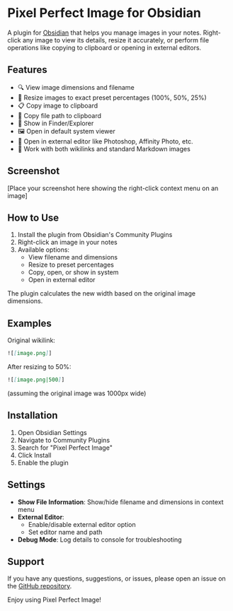 # Pixel Perfect Image for Obsidian

A plugin for [Obsidian](https://obsidian.md) that helps you manage images in your notes. Right-click any image to view its details, resize it accurately, or perform file operations like copying to clipboard or opening in external editors.

## Features

- 🔍 View image dimensions and filename
- 📐 Resize images to exact preset percentages (100%, 50%, 25%)
- 📋 Copy image to clipboard
- 🔗 Copy file path to clipboard
- 📂 Show in Finder/Explorer
- 🖼️ Open in default system viewer
- 🎨 Open in external editor like Photoshop, Affinity Photo, etc.
- 🔄 Work with both wikilinks and standard Markdown images

## Screenshot

[Place your screenshot here showing the right-click context menu on an image]

## How to Use

1. Install the plugin from Obsidian's Community Plugins
2. Right-click an image in your notes
3. Available options:
   - View filename and dimensions
   - Resize to preset percentages
   - Copy, open, or show in system
   - Open in external editor

The plugin calculates the new width based on the original image dimensions.

## Examples

Original wikilink:
```md
![[image.png]]
```

After resizing to 50%:
```md
![[image.png|500]]
```
(assuming the original image was 1000px wide)

## Installation

1. Open Obsidian Settings
2. Navigate to Community Plugins
3. Search for "Pixel Perfect Image"
4. Click Install
5. Enable the plugin

## Settings

- **Show File Information**: Show/hide filename and dimensions in context menu
- **External Editor**:
  - Enable/disable external editor option
  - Set editor name and path
- **Debug Mode**: Log details to console for troubleshooting

## Support

If you have any questions, suggestions, or issues, please open an issue on the [GitHub repository](https://github.com/johansan/pixel-perfect-image).

Enjoy using Pixel Perfect Image!

